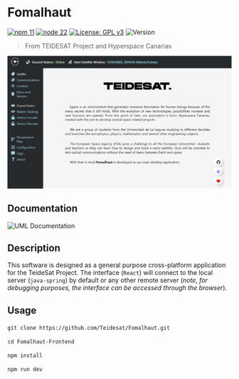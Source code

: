 # Fomalhaut
[![npm 11](https://img.shields.io/badge/npm-11-blue.svg)](https://nodejs.org/es/download/)
[![node 22](https://img.shields.io/badge/node-22-blue.svg)](https://nodejs.org/es/download/)
[![License: GPL v3](https://img.shields.io/badge/License-GPLv3-green.svg)](https://www.gnu.org/licenses/gpl-3.0)
![Version](https://img.shields.io/badge/alpha-0.0.0-yellow.svg)
> From TEIDESAT Project and Hyperspace Canarias

![Home screen shot](src/assets/homeScreenShot.png)

## Documentation
![UML Documentation](src/assets/homeScreenShot.pnghttps://drive.google.com/file/d/13AXM-qIjfROxe5EaNRkCwk9KPloPaoG-/view?usp=sharing)
## Description

This software is designed as a general purpose cross-platform application for the TeideSat Project. The interface (`React`)
will connect to the local server (`java-spring`) by default or any other remote server (_note, for debugging purposes, the
interface can be accessed through the browser_).

## Usage

```git clone https://github.com/Teidesat/Fomalhaut.git```

```cd Fomalhaut-Frontend```

```npm install```

```npm run dev```

